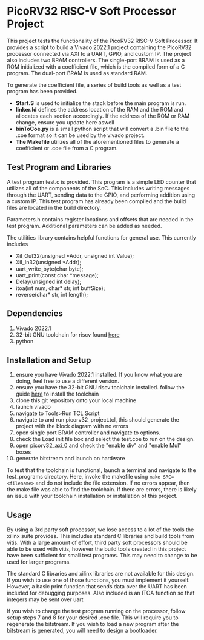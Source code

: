 # PicoRV32 RISC-V Soft Processor Project

This project tests the functionality of the PicoRV32 RISC-V Soft Processor. It provides a script to build a Vivado 2022.1 project containing the PicoRV32 processor connected via AXI to a UART, GPIO, and custom IP. The project also includes two BRAM controllers. The single-port BRAM is used as a ROM initialized with a coefficient file, which is the compiled form of a C program. The dual-port BRAM is used as standard RAM.

To generate the coefficient file, a series of build tools as well as a test program has been provided. 
- **Start.S** is used to initialize the stack before the main program is run. 
- **linker.ld** defines the address location of the RAM and the ROM and allocates each section accordingly. If the address of the ROM or RAM change, ensure you update here aswell
- **binToCoe.py** is a small python script that will convert a .bin file to the .coe format so it can be used by the vivado project. 
- **The Makefile** utilizes all of the aforementioned files to generate a coefficient or .coe file from a C program. 

## Test Program and Libraries
A test program test.c is provided. This program is a simple LED counter that utilizes all of the components of the SoC. This includes writing messages through the UART, sending data to the GPIO, and performing addition using a custom IP. This test program has already been compiled and the build files are located in the build directory.

Parameters.h contains register locations and offsets that are needed in the test program. Additional parameters can be added as needed. 

The utilities library contains helpful functions for general use. This currently includes
- Xil_Out32(unsigned *Addr, unsigned int Value);
- Xil_In32(unsigned *Addr);
- uart_write_byte(char byte);
- uart_print(const char *message);
- Delay(unsigned int delay);
- itoa(int num, char* str, int buffSize);
- reverse(char* str, int length);

## Dependencies
1. Vivado 2022.1
2. 32-bit GNU toolchain for riscv found [here](https://github.com/riscv-collab/riscv-gnu-toolchain)
3. python 

## Installation and Setup
1. ensure you have Vivado 2022.1 installed. If you know what you are doing, feel free to use a different version.
2. ensure you have the 32-bit GNU riscv toolchain installed. follow the guide [here](https://github.com/riscv-collab/riscv-gnu-toolchain) to install the toolchain
3. clone this git repository onto your local machine
4. launch vivado
5. navigate to Tools>Run TCL Script 
6. navigate to and run picorv32_project.tcl, this should generate the project with the block diagram with no errors
7. open single port BRAM controller and navigate to options. 
8. check the Load init file box and select the test.coe to run on the design.
9. open picorv32_axi_0 and check the "enable div" and "enable Mul" boxes
10. generate bitstream and launch on hardware

To test that the toolchain is functional, launch a terminal and navigate to the test_programs directory. Here, invoke the makefile using ``make SRC=<filename>`` and do not include the file extension. If no errors appear, then the make file was able to find the toolchain. If there are errors, there is likely an issue with your toolchain installation or installation of this project. 

## Usage
By using a 3rd party soft processor, we lose access to a lot of the tools the xilinx suite provides. This includes standard C libraries and build tools from vitis. With a large amount of effort, third party soft processors should be able to be used with vitis, however the build tools created in this project have been sufficient for small test programs. This may need to change to be used for larger programs. 

The standard C libraries and xilinx libraries are not available for this design. If you wish to use one of those functions, you must implement it yourself. However, a basic print function that sends data over the UART has been included for debugging purposes. Also included is an ITOA function so that integers may be sent over uart

If you wish to change the test program running on the processor, follow setup steps 7 and 8 for your desired .coe file. This will require you to regenerate the bitstream. If you wish to load a new program after the bitstream is generated, you will need to design a bootloader.

